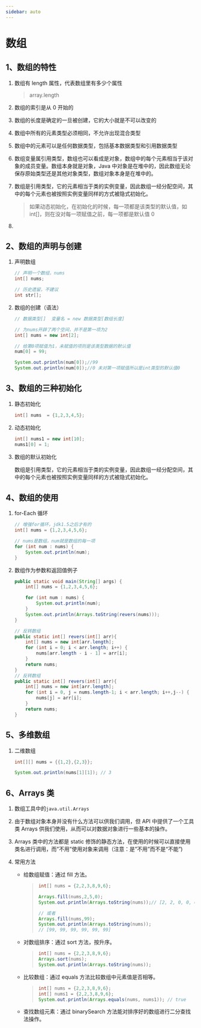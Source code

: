 ```yaml
---
sidebar: auto
---
```


# 数组

## 1、数组的特性

1. 数组有 length 属性，代表数组里有多少个属性

   > array.length

2. 数组的索引是从 0 开始的

3. 数组的长度是确定的一旦被创建，它的大小就是不可以改变的

4. 数组中所有的元素类型必须相同，不允许出现混合类型

5. 数组中的元素可以是任何数据类型，包括基本数据类型和引用数据类型

6. 数组变量属引用类型，数组也可以看成是对象，数组中的每个元素相当于该对象的成员变量。数组本身就是对象，Java 中对象是在堆中的，因此数组无论保存原始类型还是其他对象类型，数组对象本身是在堆中的。

7. 数组是引用类型，它的元素相当于类的实例变量，因此数组一经分配空间，其中的每个元素也被按照实例变量同样的方式被隐式初始化。

   > 如果动态初始化，在初始化的时候，每一项都是该类型的默认值，如 int[]，则在没对每一项赋值之前，每一项都是默认值 0

8.

## 2、数组的声明与创建

1. 声明数组

   ```java
   // 声明一个数组，nums
   int[] nums;

   // 历史遗留，不建议
   int str[];
   ```

2. 数组的创建（语法）

   ```java
   // 数据类型[]  变量名 = new 数据类型[数组长度]

   // 为nums开辟了两个空间，并不是第一项为2
   int[] nums = new int[2];

   // 给第0项赋值为1，未赋值的项则是该类型数据的默认值
   num[0] = 99;

   System.out.println(num[0]);//99
   System.out.println(num[0]);//0 未对第一项赋值所以是int类型的默认值0
   ```

## 3、数组的三种初始化

1. 静态初始化

   ```java
   int[] nums  = {1,2,3,4,5};
   ```

2. 动态初始化

   ```java
   int[] nums1 = new int[10];
   nums1[0] = 1;
   ```

3. 数组的默认初始化

   数组是引用类型，它的元素相当于类的实例变量，因此数组一经分配空间，其中的每个元素也被按照实例变量同样的方式被隐式初始化。

## 4、数组的使用

1. for-Each 循环

   ```java
   // 增强for循环，jdk1.5之后才有的
   int[] nums = {1,2,3,4,5,6};

   // nums是数组，num就是数组的每一项
   for (int num : nums) {
       System.out.println(num);
   }
   ```

2. 数组作为参数和返回值例子

   ```java
   public static void main(String[] args) {
       int[] nums = {1,2,3,4,5,6};

       for (int num : nums) {
           System.out.println(num);
       }
       System.out.println(Arrays.toString(revers(nums)));
   }

   // 反转数组
   public static int[] revers(int[] arr){
       int[] nums = new int[arr.length];
       for (int i = 0; i < arr.length; i++) {
           nums[arr.length - i - 1] = arr[i];
       }
       return nums;
   }
   // 反转数组
   public static int[] revers(int[] arr){
       int[] nums = new int[arr.length];
       for (int i = 0, j = nums.length-1; i < arr.length; i++,j--) {
           nums[j] = arr[i];
       }
       return nums;
   }
   ```

## 5、多维数组

1. 二维数组

   ```java
   int[][] nums = {{1,2},{2,3}};

   System.out.println(nums[1][1]); // 3
   ```

## 6、Arrays 类

1. 数组工具中的`java.util.Arrays`

2. 由于数组对象本身并没有什么方法可以供我们调用，但 API 中提供了一个工具类 Arrays 供我们使用，从而可以对数据对象进行一些基本的操作。

3. Arrays 类中的方法都是 static 修饰的静态方法，在使用的时候可以直接使用类名进行调用，而”不用”使用对象来调用（注意：是”不用”而不是“不能”)

4. 常用方法

   - 给数组赋值：通过 fill 方法。

     > ```java
     > int[] nums = {2,2,3,8,9,6};
     >
     > Arrays.fill(nums,2,5,0);
     > System.out.println(Arrays.toString(nums));// [2, 2, 0, 0, 0, 6]
     >
     > // 或者
     > Arrays.fill(nums,99);
     > System.out.println(Arrays.toString(nums));
     > // [99, 99, 99, 99, 99, 99]
     > ```

   - 对数组排序：通过 sort 方法，按升序。

     > ```java
     > int[] nums = {2,2,3,8,9,6};
     > Arrays.sort(nums);
     > System.out.println(Arrays.toString(nums));
     > ```

   - 比较数组：通过 equals 方法比较数组中元素值是否相等。

     > ```java
     > int[] nums = {2,2,3,8,9,6};
     > int[] nums1 = {2,2,3,8,9,6};
     > System.out.println(Arrays.equals(nums, nums1)); // true
     > ```

   - 查找数组元素：通过 binarySearch 方法能对排序好的数组进行二分查找法操作。
